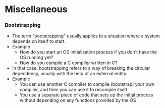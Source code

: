 # Miscellaneous


### Bootstrapping

- The term "bootstrapping" usually applies to a situation where a system depends on itself to start.
- Example
  -  How do you start an OS initialization process if you don't have the OS running yet?
  -  How do you compile a C compiler written in C?
- In that case, bootstrapping refers to a way of breaking the circular dependency, usually with the help of an external entity.
- Example
  - You can use another C compiler to compile (bootstrap) your own compiler, and then you can use it to recompile itself
  - You use a separate piece of code that sets up the initial process without depending on any functions provided by the OS 
